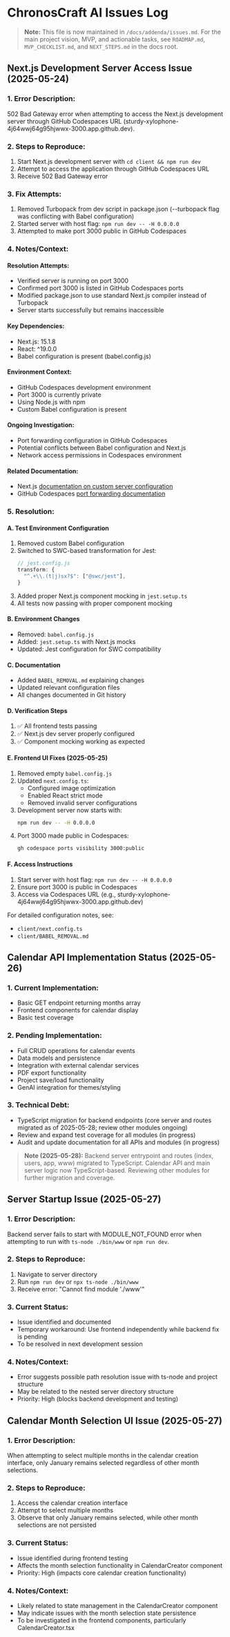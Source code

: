 # ChronosCraft AI Issues Log

> **Note:** This file is now maintained in `/docs/addenda/issues.md`. For the main project vision, MVP, and actionable tasks, see `ROADMAP.md`, `MVP_CHECKLIST.md`, and `NEXT_STEPS.md` in the docs root.

## Next.js Development Server Access Issue (2025-05-24)

### 1. Error Description:

502 Bad Gateway error when attempting to access the Next.js development server through GitHub Codespaces URL (sturdy-xylophone-4j64wwj64g95hjwwx-3000.app.github.dev).

### 2. Steps to Reproduce:

1. Start Next.js development server with `cd client && npm run dev`
2. Attempt to access the application through GitHub Codespaces URL
3. Receive 502 Bad Gateway error

### 3. Fix Attempts:

1. Removed Turbopack from dev script in package.json (--turbopack flag was conflicting with Babel configuration)
2. Started server with host flag: `npm run dev -- -H 0.0.0.0`
3. Attempted to make port 3000 public in GitHub Codespaces

### 4. Notes/Context:

#### Resolution Attempts:

- Verified server is running on port 3000
- Confirmed port 3000 is listed in GitHub Codespaces ports
- Modified package.json to use standard Next.js compiler instead of Turbopack
- Server starts successfully but remains inaccessible

#### Key Dependencies:

- Next.js: 15.1.8
- React: ^19.0.0
- Babel configuration is present (babel.config.js)

#### Environment Context:

- GitHub Codespaces development environment
- Port 3000 is currently private
- Using Node.js with npm
- Custom Babel configuration is present

#### Ongoing Investigation:

- Port forwarding configuration in GitHub Codespaces
- Potential conflicts between Babel configuration and Next.js
- Network access permissions in Codespaces environment

#### Related Documentation:

- Next.js [documentation on custom server configuration](https://nextjs.org/docs/advanced-features/custom-server)
- GitHub Codespaces [port forwarding documentation](https://docs.github.com/en/codespaces/developing-in-codespaces/forwarding-ports-in-your-codespace)

### 5. Resolution:

#### A. Test Environment Configuration

1. Removed custom Babel configuration
2. Switched to SWC-based transformation for Jest:
   ```js
   // jest.config.js
   transform: {
     "^.+\\.(t|j)sx?$": ["@swc/jest"],
   }
   ```
3. Added proper Next.js component mocking in `jest.setup.ts`
4. All tests now passing with proper component mocking

#### B. Environment Changes

- Removed: `babel.config.js`
- Added: `jest.setup.ts` with Next.js mocks
- Updated: Jest configuration for SWC compatibility

#### C. Documentation

- Added `BABEL_REMOVAL.md` explaining changes
- Updated relevant configuration files
- All changes documented in Git history

#### D. Verification Steps

1. ✅ All frontend tests passing
2. ✅ Next.js dev server properly configured
3. ✅ Component mocking working as expected

#### E. Frontend UI Fixes (2025-05-25)

1. Removed empty `babel.config.js`
2. Updated `next.config.ts`:
   - Configured image optimization
   - Enabled React strict mode
   - Removed invalid server configurations
3. Development server now starts with:
   ```bash
   npm run dev -- -H 0.0.0.0
   ```
4. Port 3000 made public in Codespaces:
   ```bash
   gh codespace ports visibility 3000:public
   ```

#### F. Access Instructions

1. Start server with host flag: `npm run dev -- -H 0.0.0.0`
2. Ensure port 3000 is public in Codespaces
3. Access via Codespaces URL (e.g., sturdy-xylophone-4j64wwj64g95hjwwx-3000.app.github.dev)

For detailed configuration notes, see:

- `client/next.config.ts`
- `client/BABEL_REMOVAL.md`

## Calendar API Implementation Status (2025-05-26)

### 1. Current Implementation:

- Basic GET endpoint returning months array
- Frontend components for calendar display
- Basic test coverage

### 2. Pending Implementation:

- Full CRUD operations for calendar events
- Data models and persistence
- Integration with external calendar services
- PDF export functionality
- Project save/load functionality
- GenAI integration for themes/styling

### 3. Technical Debt:

- TypeScript migration for backend endpoints (core server and routes migrated as of 2025-05-28; review other modules ongoing)
- Review and expand test coverage for all modules (in progress)
- Audit and update documentation for all APIs and modules (in progress)

> **Note (2025-05-28):**
> Backend server entrypoint and routes (index, users, app, www) migrated to TypeScript. Calendar API and main server logic now TypeScript-based. Reviewing other modules for further migration and coverage.

## Server Startup Issue (2025-05-27)

### 1. Error Description:

Backend server fails to start with MODULE_NOT_FOUND error when attempting to run with `ts-node ./bin/www` or `npm run dev`.

### 2. Steps to Reproduce:

1. Navigate to server directory
2. Run `npm run dev` or `npx ts-node ./bin/www`
3. Receive error: "Cannot find module './www'"

### 3. Current Status:

- Issue identified and documented
- Temporary workaround: Use frontend independently while backend fix is pending
- To be resolved in next development session

### 4. Notes/Context:

- Error suggests possible path resolution issue with ts-node and project structure
- May be related to the nested server directory structure
- Priority: High (blocks backend development and testing)

## Calendar Month Selection UI Issue (2025-05-27)

### 1. Error Description:

When attempting to select multiple months in the calendar creation interface, only January remains selected regardless of other month selections.

### 2. Steps to Reproduce:

1. Access the calendar creation interface
2. Attempt to select multiple months
3. Observe that only January remains selected, while other month selections are not persisted

### 3. Current Status:

- Issue identified during frontend testing
- Affects the month selection functionality in CalendarCreator component
- Priority: High (impacts core calendar creation functionality)

### 4. Notes/Context:

- Likely related to state management in the CalendarCreator component
- May indicate issues with the month selection state persistence
- To be investigated in the frontend components, particularly CalendarCreator.tsx
